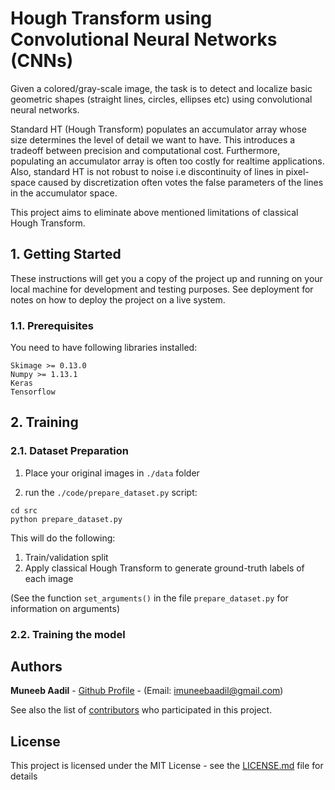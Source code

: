 # Hough Transform using Convolutional Neural Networks (CNNs)

Given a colored/gray-scale image, the task is to detect and localize basic geometric shapes (straight lines, circles, ellipses etc) using convolutional neural networks.

Standard HT (Hough Transform) populates an accumulator array whose size determines the level of detail we want to have. This introduces a tradeoff between precision and computational cost. Furthermore, populating an accumulator array is often too costly for realtime applications. Also, standard HT is not robust to noise i.e discontinuity of lines in pixel-space caused by discretization often votes the false parameters of the lines in the accumulator space.

This project aims to eliminate above mentioned limitations of classical Hough Transform. 


## 1. Getting Started

These instructions will get you a copy of the project up and running on your local machine for development and testing purposes. See deployment for notes on how to deploy the project on a live system.

### 1.1. Prerequisites

You need to have following libraries installed:
```
Skimage >= 0.13.0
Numpy >= 1.13.1
Keras 
Tensorflow
```

## 2. Training

### 2.1. Dataset Preparation

1. Place your original images in ```./data``` folder

2. run the ```./code/prepare_dataset.py``` script:
```
cd src 
python prepare_dataset.py
``` 

This will do the following: 
1. Train/validation split 
2. Apply classical Hough Transform to generate ground-truth labels of each image

(See the function ```set_arguments()``` in the file ```prepare_dataset.py``` for information on arguments)

### 2.2. Training the model

## Authors

**Muneeb Aadil** - [Github Profile](https://github.com/muneebaadil) - (Email: imuneebaadil@gmail.com)

See also the list of [contributors](https://github.com/muneebaadil/Hough-Transform-using-CNNs/contributors) who participated in this project.

## License

This project is licensed under the MIT License - see the [LICENSE.md](LICENSE.md) file for details